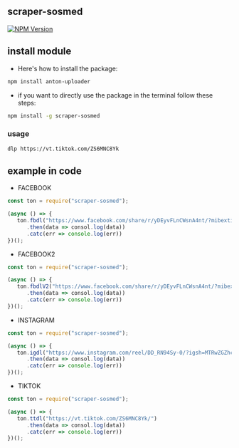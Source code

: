 ## scraper-sosmed

[![NPM Version](https://img.shields.io/npm/v/scraper-sosmed.svg)](https://www.npmjs.com/package/scraper-sosmed)

## install module

- Here's how to install the package:

```bash
npm install anton-uploader
```

- if you want to directly use the package in the terminal follow these steps:

```bash
npm install -g scraper-sosmed
```

### usage

```bash
dlp https://vt.tiktok.com/ZS6MNC8Yk
```

## example in code

- FACEBOOK

```javascript
const ton = require("scraper-sosmed");

(async () => {
   ton.fbdl("https://www.facebook.com/share/r/yDEyvFLnCWsnA4nt/?mibextid=rS40aB7S9Ucbxw6v")
      .then(data => consol.log(data))
      .catc(err => console.log(err))
})();
```

- FACEBOOK2

```javascript
const ton = require("scraper-sosmed");

(async () => {
   ton.fbdlV2("https://www.facebook.com/share/r/yDEyvFLnCWsnA4nt/?mibextid=rS40aB7S9Ucbxw6v")
      .then(data => consol.log(data))
      .catc(err => console.log(err))
})();
```

- INSTAGRAM

```javascript
const ton = require("scraper-sosmed");

(async () => {
   ton.igdl("https://www.instagram.com/reel/DD_RN94Sy-0/?igsh=MTRwZGZhc2Z6cjVtcQ==")
      .then(data => consol.log(data))
      .catc(err => console.log(err))
})();
```

- TIKTOK

```javascript
const ton = require("scraper-sosmed");

(async () => {
   ton.ttdl("https://vt.tiktok.com/ZS6MNC8Yk/")
      .then(data => consol.log(data))
      .catc(err => console.log(err))
})();
```
